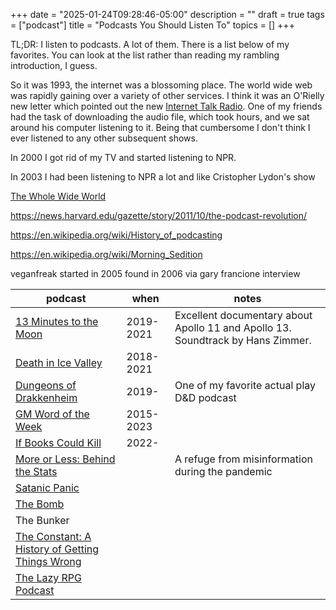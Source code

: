 +++
date = "2025-01-24T09:28:46-05:00"
description = ""
draft = true
tags = ["podcast"]
title = "Podcasts You Should Listen To"
topics = []
+++

TL;DR:  I listen to podcasts.  A lot of them.  There is a list below of my favorites.  You can look at the list rather than reading my rambling introduction, I guess.

So it was 1993, the internet was a blossoming place.  The world wide web was rapidly gaining over a variety of other services.  I think it was an O'Rielly new letter which pointed out the new 
[Internet Talk Radio](https://web.archive.org/web/20100426055903/http://museum.media.org/radio/).
One of my friends had the task of downloading the audio file, which took hours, and we sat around his computer listening to it.  Being that cumbersome I don't think I ever listened to any other subsequent shows.

In 2000 I got rid of my TV and started listening to NPR.  

In 2003 I had been listening to NPR a lot and like Cristopher Lydon's show


[The Whole Wide World](https://world.law.harvard.edu/shows.html)

https://news.harvard.edu/gazette/story/2011/10/the-podcast-revolution/

https://en.wikipedia.org/wiki/History_of_podcasting

https://en.wikipedia.org/wiki/Morning_Sedition 

veganfreak 
started in 2005
found in 2006 
via gary francione interview

| podcast | when | notes |
| ------- | ---- | ----- |
| [13 Minutes to the Moon](http://www.bbc.co.uk/programmes/w13xttx2) | 2019-2021 | Excellent documentary about Apollo 11 and Apollo 13.  Soundtrack by Hans Zimmer. |
| [Death in Ice Valley](http://www.bbc.co.uk/programmes/p060ms2h) | 2018-2021 | 
| [Dungeons of Drakkenheim](http://dungeondudes.libsyn.com/website) | 2019- | One of my favorite actual play D&D podcast |
| [GM Word of the Week](https://www.gmwordoftheweek.com/home/) | 2015-2023 | |
| [If Books Could Kill](https://www.patreon.com/IfBooksPod) | 2022- | |
| [More or Less: Behind the Stats](http://www.bbc.co.uk/programmes/p02nrss1) | | A refuge from misinformation during the pandemic |
| [Satanic Panic](https://www.cbc.ca/radio/uncover/season6) | | |
| [The Bomb](http://www.bbc.co.uk/programmes/p08llv8n) | | |
| The Bunker | | |
| [The Constant: A History of Getting Things Wrong](https://www.constantpodcast.com) | | |
| [The Lazy RPG Podcast](https://slyflourish.podbean.com) | | |
